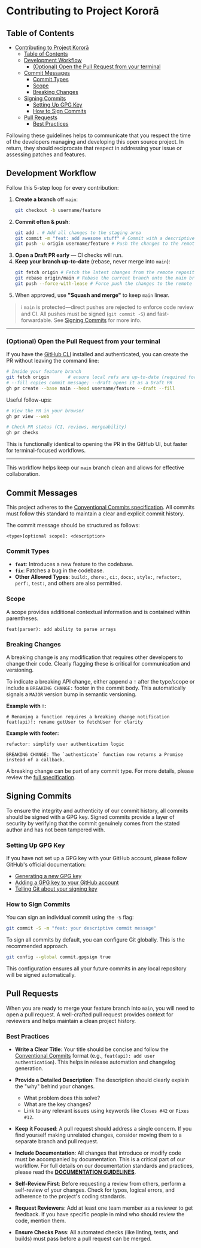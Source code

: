 # Contributing to Project Kororā

## Table of Contents

- [Contributing to Project Kororā](#contributing-to-project-kororā)
  - [Table of Contents](#table-of-contents)
  - [Development Workflow](#development-workflow)
    - [(Optional) Open the Pull Request from your terminal](#optional-open-the-pull-request-from-your-terminal)
  - [Commit Messages](#commit-messages)
    - [Commit Types](#commit-types)
    - [Scope](#scope)
    - [Breaking Changes](#breaking-changes)
  - [Signing Commits](#signing-commits)
    - [Setting Up GPG Key](#setting-up-gpg-key)
    - [How to Sign Commits](#how-to-sign-commits)
  - [Pull Requests](#pull-requests)
    - [Best Practices](#best-practices)

Following these guidelines helps to communicate that you respect the time of the developers managing and developing this open source project. In return, they should reciprocate that respect in addressing your issue or assessing patches and features.

## Development Workflow

Follow this 5-step loop for every contribution:

1. **Create a branch** off `main`:
   ```bash
   git checkout -b username/feature
   ```
2. **Commit often & push**:
   ```bash
   git add . # Add all changes to the staging area
   git commit -m "feat: add awesome stuff" # Commit with a descriptive message
   git push -u origin username/feature # Push the changes to the remote repository
   ```
3. **Open a Draft PR early** — CI checks will run.
4. **Keep your branch up-to-date** (rebase, never merge into `main`):
   ```bash
   git fetch origin # Fetch the latest changes from the remote repository
   git rebase origin/main # Rebase the current branch onto the main branch
   git push --force-with-lease # Force push the changes to the remote repository
   ```
5. When approved, use **"Squash and merge"** to keep `main` linear.

> ℹ️ `main` is protected—direct pushes are rejected to enforce code review and CI. All pushes must be signed (`git commit -S`) and fast-forwardable. See [Signing Commits](#signing-commits) for more info.

---

### (Optional) Open the Pull Request from your terminal

If you have the [GitHub CLI](https://cli.github.com/) installed and authenticated, you can create the PR without leaving the command line:

```bash
# Inside your feature branch
git fetch origin       # ensure local refs are up-to-date (required for --fill)
# --fill copies commit message; --draft opens it as a Draft PR
gh pr create --base main --head username/feature --draft --fill
```

Useful follow-ups:

```bash
# View the PR in your browser
gh pr view --web

# Check PR status (CI, reviews, mergeability)
gh pr checks
```

This is functionally identical to opening the PR in the GitHub UI, but faster for terminal-focused workflows.

---

This workflow helps keep our `main` branch clean and allows for effective collaboration.

## Commit Messages

This project adheres to the [Conventional Commits specification](https://www.conventionalcommits.org/). All commits must follow this standard to maintain a clear and explicit commit history.

The commit message should be structured as follows:

```
<type>[optional scope]: <description>
```

### Commit Types

- **`feat`**: Introduces a new feature to the codebase.
- **`fix`**: Patches a bug in the codebase.
- **Other Allowed Types**: `build:`, `chore:`, `ci:`, `docs:`, `style:`, `refactor:`, `perf:`, `test:`, and others are also permitted.

### Scope

A scope provides additional contextual information and is contained within parentheses.

```
feat(parser): add ability to parse arrays
```

### Breaking Changes

A breaking change is any modification that requires other developers to change their code. Clearly flagging these is critical for communication and versioning.

To indicate a breaking API change, either append a `!` after the type/scope or include a `BREAKING CHANGE:` footer in the commit body. This automatically signals a `MAJOR` version bump in semantic versioning.

**Example with `!`:**

```
# Renaming a function requires a breaking change notification
feat(api)!: rename getUser to fetchUser for clarity
```

**Example with footer:**

```
refactor: simplify user authentication logic

BREAKING CHANGE: The `authenticate` function now returns a Promise instead of a callback.
```

A breaking change can be part of any commit type. For more details, please review the [full specification](https://www.conventionalcommits.org/).

## Signing Commits

To ensure the integrity and authenticity of our commit history, all commits should be signed with a GPG key. Signed commits provide a layer of security by verifying that the commit genuinely comes from the stated author and has not been tampered with.

### Setting Up GPG Key

If you have not set up a GPG key with your GitHub account, please follow GitHub's official documentation:

- [Generating a new GPG key](https://docs.github.com/en/authentication/managing-commit-signature-verification/generating-a-new-gpg-key)
- [Adding a GPG key to your GitHub account](https://docs.github.com/en/authentication/managing-commit-signature-verification/adding-a-new-gpg-key-to-your-github-account)
- [Telling Git about your signing key](https://docs.github.com/en/authentication/managing-commit-signature-verification/telling-git-about-your-signing-key)

### How to Sign Commits

You can sign an individual commit using the `-S` flag:

```bash
git commit -S -m "feat: your descriptive commit message"
```

To sign all commits by default, you can configure Git globally. This is the recommended approach.

```bash
git config --global commit.gpgsign true
```

This configuration ensures all your future commits in any local repository will be signed automatically.

## Pull Requests

When you are ready to merge your feature branch into `main`, you will need to open a pull request. A well-crafted pull request provides context for reviewers and helps maintain a clean project history.

### Best Practices

- **Write a Clear Title**: Your title should be concise and follow the [Conventional Commits](#commit-messages) format (e.g., `feat(api): add user authentication`). This helps in release automation and changelog generation.

- **Provide a Detailed Description**: The description should clearly explain the "why" behind your changes.

  - What problem does this solve?
  - What are the key changes?
  - Link to any relevant issues using keywords like `Closes #42` or `Fixes #12`.

- **Keep it Focused**: A pull request should address a single concern. If you find yourself making unrelated changes, consider moving them to a separate branch and pull request.

- **Include Documentation**: All changes that introduce or modify code must be accompanied by documentation. This is a critical part of our workflow. For full details on our documentation standards and practices, please read the [**DOCUMENTATION GUIDELINES**](../docs/DOCUMENTATION_GUIDELINES.md).

- **Self-Review First**: Before requesting a review from others, perform a self-review of your changes. Check for typos, logical errors, and adherence to the project's coding standards.

- **Request Reviewers**: Add at least one team member as a reviewer to get feedback. If you have specific people in mind who should review the code, mention them.

- **Ensure Checks Pass**: All automated checks (like linting, tests, and builds) must pass before a pull request can be merged.
